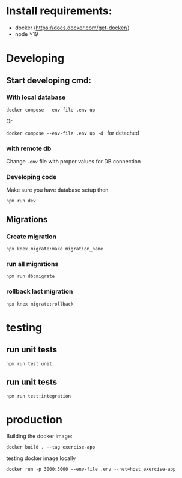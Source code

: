 # Install requirements:
 - docker (https://docs.docker.com/get-docker/)
 - node >19

# Developing

## Start developing cmd:

### With local database
`docker compose --env-file .env up`

Or

 `docker compose --env-file .env up -d ` for detached

### with remote db

Change `.env` file with proper values for DB connection

### Developing code
Make sure you have database setup then

`npm run dev`

## Migrations

### Create migration

`npx knex migrate:make migration_name`

### run all migrations

`npm run db:migrate`

### rollback last migration

`npx knex migrate:rollback`

# testing

## run unit tests

`npm run test:unit`

## run unit tests

`npm run test:integration`

# production

Building the docker image:

`docker build . --tag exercise-app`

testing docker image locally

`docker run -p 3000:3000 --env-file .env --net=host exercise-app`

